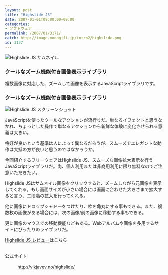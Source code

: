 ```yaml
---
layout: post
title: "Highslide JS"
date: 2007-01-01T09:00:00+09:00
categories:
- ソフトウェア
permalink: /2007/01/3171/
catch: http://image.moongift.jp/intro2/highslide.png
id: 3157
---
```

 ![Highslide JS サムネイル](http://image.moongift.jp/intro2/highslide.t.png "Highslide JS サムネイル")
  

### クールなズーム機能付き画像表示ライブラリ
  
複数画像に対応した、ズームして画像を表示するJavaScriptライブラリです。  
<!--more-->  

### クールなズーム機能付き画像表示ライブラリ
  

![Highslide JS スクリーンショット](http://image.moongift.jp/intro2/highslide.png "Highslide JS スクリーンショット")

  

JavaScriptを使ったクールなアクションが流行りだ。単なるイフェクトと思うなかれ、ちょっとした操作で単なるアクションから新鮮な体験に変化させられる意義は大きい。

  

格好が良いという基準は人によって異なるだろうが、スムーズでエレガントな動作は大抵の方が良いと思うのではなかろうか。

  

今回紹介するフリーウェアはHighslide JS、スムーズな画像拡大表示を行うJavaScriptライブラリだ。尚、個人利用または非商用利用に限り無料なのでご注意いただきたい。

  

Highslide JSはサムネイル画像をクリックすると、ズームしながら元画像を表示してくれる。もし画面サイズが小さい場合には画面に合わせた大きさまで拡大すると言う、二段階の拡大を行ってくれる。

  

他に画像にドロップシャドーをつけたり、枠を角丸にする事もできる。また、複数枚の画像がある場合には、次の画像/前の画像に移動する事もできる。

  

更に画像のマウスでの移動機能などもある。Webアルバムや画像を多用するサイトにぴったりのライブラリだ。

  

[Highslide JS レビュー](http://oss.moongift.jp/review/i-3177.html)はこちら

  
<dl>
<br><dt>公式サイト</dt>
<br><dd><a href="http://vikjavev.no/highslide/" target="_blank">http://vikjavev.no/highslide/</a></dd>
<br>
</dl>